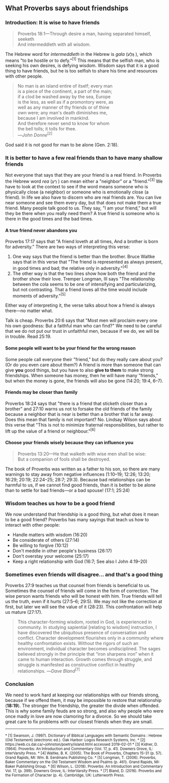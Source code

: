 ## What Proverbs says about friendships

### Introduction: It is wise to have friends

> Proverbs 18:1—Through desire a man, having separated himself, seeketh  
> And intermeddleth with all wisdom.

The Hebrew word for _intermeddleth_ in the Hebrew is _gala_ (גָּלַע ), which means "to be hostile or to defy."<sup>[1]</sup> This means that the selfish man, who is seeking his own desires, is defying wisdom. Wisdom says that it is a good thing to have friends, but he is too selfish to share his time and resources with other people.

> No man is an island entire of itself; every man   
> is a piece of the continent, a part of the main;  
> if a clod be washed away by the sea, Europe  
> is the less, as well as if a promontory were, as  
> well as any manner of thy friends or of thine  
> own were; any man's death diminishes me,  
> because I am involved in mankind.   
> And therefore never send to know for whom  
> the bell tolls; it tolls for thee.   
> —_John Donne_<sup>[2]</sup>

God said it is not good for man to be alone (Gen. 2:18).

### It is better to have a few real friends than to have many shallow friends

Not everyone that says that they are your friend is a real friend. In Proverbs the Hebrew word _rea_ (רֵעַ ) can mean either a "neighbor" or a "friend."<sup>[3]</sup> We have to look at the context to see if the word means someone who is physically close (a neighbor) or someone who is emotionally close (a friend). In life we also have to discern who are real friends are. You can live near someone and see them every day, but that does not make them a true friend. Many people talk good to us. They say, "I am your friend," but will they be there when you really need them? A true friend is someone who is there in the good times and the bad times.

<!--
> The significance of friends is found in their quality, not quantity.  
> Waltke, B. K. (2005). The Book of Proverbs, Chapters 15–31 (p. 97). Grand Rapids, MI: Wm. B. Eerdmans Publishing Co.
-->

#### A true friend never abandons you

Proverbs 17:17 says that "A friend loveth at all times, And a brother is born for adversity." There are two ways of interpreting this verse:

1. One way says that the friend is better than the brother. Bruce Waltke says that in this verse that "The friend is represented as always present, in good times and bad; the relative only in adversity."<sup>[4]</sup>
2. The other way is that the two lines show how both the friend and the brother show their love. Tremper Longman, III says "The relationship between the cola seems to be one of intensifying and particularizing, but not contrasting. That a friend loves all the time would include moments of adversity."<sup>[5]</sup>

Either way of interpreting it, the verse talks about how a friend is always there—no matter what.

Talk is cheap. Proverbs 20:6 says that "Most men will proclaim every one his own goodness: But a faithful man who can find?" We need to be careful that we do not put our trust in unfaithful men, because if we do, we will be in trouble. Read 25:19.

#### Some people will want to be your friend for the wrong reason

Some people call everyone their "friend," but do they really care about you? (Or do you even care about them?) A friend is more than someone that can give **you** good things, but you have to also **give to them** to make strong friendships. When someone has money, then he will have many "friends," but when the money is gone, the friends will also be gone (14:20; 19:4, 6–7).

<!--
> Economic survival was precarious in ancient Israel, and one needed the “insurance” of a true friend. One also needed such a friend in court.  
> Waltke, B. K. (2005). The Book of Proverbs, Chapters 15–31 (p. 97). Grand Rapids, MI: Wm. B. Eerdmans Publishing Co.

> The Romans quoted: Ubi amici, ibidem opes (= “where there are friends, there is wealth”)  
> Waltke, B. K. (2005). The Book of Proverbs, Chapters 15–31 (p. 100). Grand Rapids, MI: Wm. B. Eerdmans Publishing Co.
-->

#### Friends may be closer than family

Proverbs 18:24 says that "there is a friend that sticketh closer than a brother" and 27:10 warns us not to forsake the old friends of the family because a neighbor that is near is better than a brother that is far away. Does this mean that family is not important? No. Lindsay Wilson says about this verse that "This is not to minimize fraternal responsibilities, but rather to lift up the value of a friend or neighbour."<sup>[6]</sup>

#### Choose your friends wisely because they can influence you

> Proverbs 13:20—He that walketh with wise men shall be wise:  
> But a companion of fools shall be destroyed.

The book of Proverbs was written as a father to his son, so there are many warnings to stay away from negative influences (1:10–19; 12:26; 13:20; 16:29; 20:19; 22:24–25; 28:7; 29:3). Because bad relationships can be harmful to us, if we cannot find good friends, than it is better to be alone than to settle for bad friends—or a bad spouse! (17:1; 25:24)

### Wisdom teaches us how to be a good friend

We now understand that friendship is a good thing, but what does it mean to be a good friend? Proverbs has many sayings that teach us how to interact with other people:

* Handle matters with wisdom (16:20)
* Be considerate of others (27:14)
* Be willing to forgive (10:12)
* Don't meddle in other people's business (26:17)
* Don't overstay your welcome (25:17)
* Keep a right relationship with God (16:7; See also I John 4:19&ndash;20)

<!--
Heaping coals...

!! Proverbs 25:21–22 (KJV 1900)
      21       If thine enemy be hungry, give him bread to eat;
      And if he be thirsty, give him water to drink:
      22       For thou shalt heap coals of fire upon his head,
      And the LORD shall reward thee.
-->

### Sometimes even friends will disagree... and that's a good thing

Proverbs 27:9 teaches us that counsel from friends is beneficial to us. Sometimes the counsel of friends will come in the form of correction. The wise person wants friends who will be honest with him. True friends will tell us the truth, even if it hurts (27:5–6; 29:5). We may not like the correction at first, but later we will see the value of it (28:23). This confrontation will help us mature (27:17).

> This character-forming wisdom, rooted in God, is experienced in community. In studying sapiential [relating to wisdom] instruction, I have discovered the ubiquitous presence of conversation and conflict. Character development flourishes only in a community where healthy confrontation exists. Without the rigors of such an environment, individual character becomes undisciplined. The sages believed strongly in the principle that “iron sharpens iron” when it came to human interaction. Growth comes through struggle, and struggle is manifested as constructive conflict in healthy relationships.
> —_Dave Bland_<sup>[7]</sup>

### Conclusion

We need to work hard at keeping our relationships with our friends strong, because if we offend them, it may be impossible to restore that relationship (**18:19**). The stronger the friendship, the greater the divide when offended. This is why some family feuds are so strong, and also why people who were once madly in love are now clamoring for a divorce. So we should take great care to fix problems with our closest friends when they are small.

------------------------------------------------------------------------------------------

<small>
* [1] Swanson, J. (1997). Dictionary of Biblical Languages with Semantic Domains : Hebrew (Old Testament) (electronic ed.). Oak Harbor: Logos Research Systems, Inc.
* [2] https://web.cs.dal.ca/~johnston/poetry/island.html accessed 2019-02-01
* [3] Kidner, D. (1964). Proverbs: An Introduction and Commentary (Vol. 17, p. 41). Downers Grove, IL: InterVarsity Press.
* [4] Waltke, B. K. (2005). The Book of Proverbs, Chapters 15–31 (p. 57). Grand Rapids, MI: Wm. B. Eerdmans Publishing Co.
* [5] Longman, T. (2006). Proverbs, Baker Commentary on the Old Testament Wisdom and Psalms (p. 461). Grand Rapids, MI: Baker Publishing Group.
* [6] Wilson, L. (2018). Proverbs: An Introduction and Commentary Vol. 17, (p. 399). Downers Grove, IL: InterVarsity Press.
* [7] Bland, D. (2016). Proverbs and the Formation of Character (p. 4). Cambridge, UK: 	Lutterworth Press.
</small>

